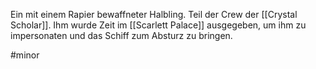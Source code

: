 Ein mit einem Rapier bewaffneter Halbling.
Teil der Crew der [[Crystal Scholar]]. Ihm wurde Zeit im [[Scarlett Palace]] ausgegeben, um ihm zu impersonaten und das Schiff zum Absturz zu bringen. 

#minor 